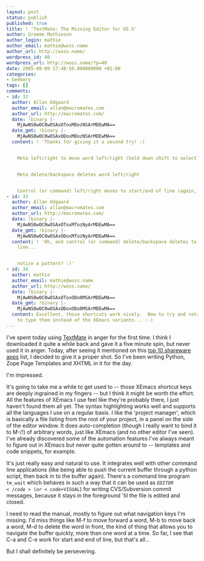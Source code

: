 ```yaml
---
layout: post
status: publish
published: true
title: ! 'TextMate: The Missing Editor for OS X'
author: Graeme Mathieson
author_login: mathie
author_email: mathie@woss.name
author_url: http://woss.name/
wordpress_id: 40
wordpress_url: http://woss.name/?p=40
date: 2005-08-09 17:48:56.000000000 +01:00
categories:
- Geekery
tags: []
comments:
- id: 32
  author: Allan Odgaard
  author_email: allan@macromates.com
  author_url: http://macromates.com/
  date: !binary |-
    MjAwNS0wOC0wOSAxOToxMDozNSArMDEwMA==
  date_gmt: !binary |-
    MjAwNS0wOC0wOSAxODoxMDozNSArMDEwMA==
  content: ! 'Thanks for giving it a second try! :)


    Meta left/right to move word left/right (hold down shift to select)


    Meta delete/backspace deletes word left/right


    Control (or command) left/right moves to start/end of line (again, shift to select)'
- id: 33
  author: Allan Odgaard
  author_email: allan@macromates.com
  author_url: http://macromates.com/
  date: !binary |-
    MjAwNS0wOC0wOSAxOToxMTozNyArMDEwMA==
  date_gmt: !binary |-
    MjAwNS0wOC0wOSAxODoxMTozNyArMDEwMA==
  content: ! 'Oh, and control (or command) delete/backspace deletes to start/end of
    line...


    notice a pattern? :)'
- id: 34
  author: mathie
  author_email: mathie@woss.name
  author_url: http://woss.name/
  date: !binary |-
    MjAwNS0wOC0wOSAxOToxODo0MSArMDEwMA==
  date_gmt: !binary |-
    MjAwNS0wOC0wOSAxODoxODo0MSArMDEwMA==
  content: Excellent, those shortcuts work nicely.  Now to try and retrain my fingers
    to type them instead of the XEmacs variants... :-)
---
```

I've spent today using <a href="http://macromates.com/" title="TextMate: The Missing Editor for OS X">TextMate</a> in anger for the first time.  I think I downloaded it quite a while back and gave it a five minute spin, but never used it in anger.  Today, after seeing it mentioned on this <a href="http://maczealots.com/articles/shareware/2005/" title="MacZealots - Top 10 Shareware Apps of 2005">top 10 shareware apps</a> list, I decided to give it a proper shot.  So I've been writing Python, Zope Page Templates and XHTML in it for the day.

I'm impressed.

It's going to take me a while to get used to -- those XEmacs shortcut keys are deeply ingrained in my fingers -- but I think it might be worth the effort.  All the features of XEmacs I use feel like they're probably there, I just haven't found them all yet.  The syntax highlighting works well and supports all the languages I use on a regular basis.  I like the 'project manager', which is basically a file listing from the root of your project, in a panel on the side of the editor window.  It does auto-completion (though I really want to bind it to M-/!) of arbitrary words, just like XEmacs (and no other editor I've seen).  I've already discovered some of the automation features I've always meant to figure out in XEmacs but never quite gotten around to -- templates and code snippets, for example.

It's just really easy and natural to use.  It integrates well with other command line applications (like being able to push the current buffer through a python script, then back in to the buffer again).  There's a command line program <code>tm_wait</code> which behaves in such a way that it can be used as <code>$EDITOR</code> (or <code>$VISUAL</code>) for writing CVS/Subversion commit messages, because it stays in the foreground 'til the file is edited and closed.

I need to read the manual, mostly to figure out what navigation keys I'm missing.  I'd miss things like M-f to move forward a word, M-b to move back a word, M-d to delete the word in front, the kind of thing that allows you to navigate the buffer quickly, more than one word at a time.  So far, I see that C-a and C-e work for start and end of line, but that's all...

But I shall definitely be persevering.
